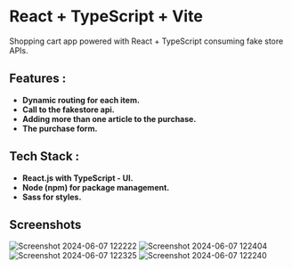 # React + TypeScript + Vite
Shopping cart app powered with React + TypeScript consuming fake store APIs.

## Features :
* **Dynamic routing for each item.** 
* **Call to the fakestore api.** 
* **Adding more than one article to the purchase.** 
* **The purchase form.** 

## Tech Stack :
* **React.js with TypeScript - UI.**
* **Node (npm) for package management.**
* **Sass for styles.**

## Screenshots


![Screenshot 2024-06-07 122222](https://github.com/GisoreB/Typescript_e_store/assets/144854877/c0e34ac0-b196-4240-bbdd-baf7506ae219)
![Screenshot 2024-06-07 122404](https://github.com/GisoreB/Typescript_e_store/assets/144854877/b90de827-c080-44e8-a694-c381d6d7c03b)
![Screenshot 2024-06-07 122325](https://github.com/GisoreB/Typescript_e_store/assets/144854877/327f0636-67db-4a97-8088-db984bf5afb3)
![Screenshot 2024-06-07 122240](https://github.com/GisoreB/Typescript_e_store/assets/144854877/f6e5fe1d-da55-4c63-97ae-bc4bfbccaaff)
